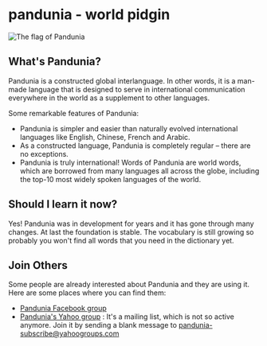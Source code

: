 pandunia - world pidgin
========================

![](http://www.pandunia.info/kuvat/bandera.png "The flag of Pandunia")

## What's Pandunia?

Pandunia is a constructed global interlanguage. In other words, it is a man-made language that is designed to serve in international communication everywhere in the world as a supplement to other languages.

Some remarkable features of Pandunia:

- Pandunia is simpler and easier than naturally evolved international languages like English, Chinese, French and Arabic.
- As a constructed language, Pandunia is completely regular – there are no exceptions.
- Pandunia is truly international! Words of Pandunia are world words, which are borrowed from many languages all across the globe, including the top-10 most widely spoken languages of the world.

## Should I learn it now?

Yes! Pandunia was in development for years and it has gone through many changes. At last the foundation is stable. The vocabulary is still growing so probably you won't find all words that you need in the dictionary yet.

## Join Others

Some people are already interested about Pandunia and they are using it. Here are some places where you can find them:

- [Pandunia Facebook group](http://www.facebook.com/groups/pandunia)
- [Pandunia's Yahoo group](https://groups.yahoo.com/neo/groups/pandunia/info) : It's a mailing list, which is not so active anymore. Join it by sending a blank message to pandunia-subscribe@yahoogroups.com
